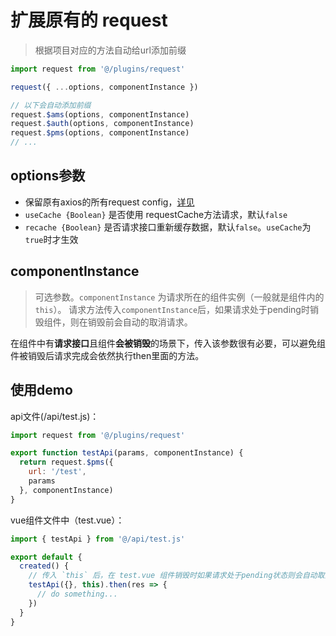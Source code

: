 # 扩展原有的 request
> 根据项目对应的方法自动给url添加前缀
```js
import request from '@/plugins/request'

request({ ...options, componentInstance })

// 以下会自动添加前缀
request.$ams(options, componentInstance)
request.$auth(options, componentInstance)
request.$pms(options, componentInstance)
// ...
```
## options参数
- 保留原有axios的所有request config，[详见](https://github.com/axios/axios#request-config)
- `useCache {Boolean}` 是否使用 requestCache方法请求，默认`false`
- `recache {Boolean}` 是否请求接口重新缓存数据，默认`false`。`useCache`为`true`时才生效

## componentInstance
> 可选参数。`componentInstance` 为请求所在的组件实例（一般就是组件内的`this`）。
请求方法传入`componentInstance`后，如果请求处于pending时销毁组件，则在销毁前会自动的取消请求。

在组件中有**请求接口**且组件**会被销毁**的场景下，传入该参数很有必要，可以避免组件被销毁后请求完成会依然执行then里面的方法。

## 使用demo
api文件(/api/test.js)：
```js
import request from '@/plugins/request'

export function testApi(params, componentInstance) {
  return request.$pms({
    url: '/test',
    params
  }, componentInstance)
}
```

vue组件文件中（test.vue）：
```js
import { testApi } from '@/api/test.js'

export default {
  created() {
    // 传入 `this` 后，在 test.vue 组件销毁时如果请求处于pending状态则会自动取消请求
    testApi({}, this).then(res => {
      // do something...
    })
  }
}
```